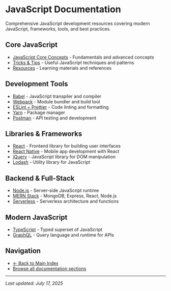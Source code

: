 # JavaScript Documentation

Comprehensive JavaScript development resources covering modern JavaScript, frameworks, tools, and best practices.

## Core JavaScript

- [JavaScript Core Concepts](javascript%20core/) - Fundamentals and advanced concepts
- [Tricks & Tips](tricks.md) - Useful JavaScript techniques and patterns
- [Resources](/_resources.md) - Learning materials and references

## Development Tools

- [Babel](babel.md) - JavaScript transpiler and compiler
- [Webpack](webpack/) - Module bundler and build tool
- [ESLint + Prettier](eslint+prettier/) - Code linting and formatting
- [Yarn](yarn.md) - Package manager
- [Postman](postman.md) - API testing and development

## Libraries & Frameworks

- [React](react/) - Frontend library for building user interfaces
- [React Native](react-native/) - Mobile app development with React
- [jQuery](jquery/) - JavaScript library for DOM manipulation
- [Lodash](lodash.md) - Utility library for JavaScript

## Backend & Full-Stack

- [Node.js](node/) - Server-side JavaScript runtime
- [MERN Stack](MERN/) - MongoDB, Express, React, Node.js
- [Serverless](serverless/) - Serverless architecture and functions

## Modern JavaScript

- [TypeScript](typescript/) - Typed superset of JavaScript
- [GraphQL](GraphQL/) - Query language and runtime for APIs

## Navigation

- [← Back to Main Index](../index.md)
- [Browse all documentation sections](../index.md#table-of-contents)

---

_Last updated: July 17, 2025_
